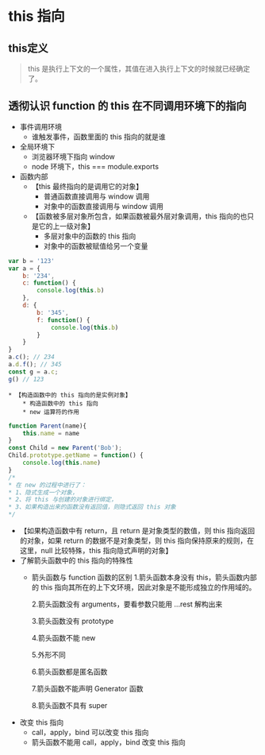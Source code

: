 # this 指向
## this定义
> this 是执行上下文的一个属性，其值在进入执行上下文的时候就已经确定了。
>
## 透彻认识 function 的 this 在不同调用环境下的指向
* 事件调用环境
	* 谁触发事件，函数里面的 this 指向的就是谁
* 全局环境下
	* 浏览器环境下指向 window
	* node 环境下，this === module.exports
* 函数内部
	* 【this 最终指向的是调用它的对象】
		* 普通函数直接调用与 window 调用
		* 对象中的函数直接调用与 window 调用
	* 【函数被多层对象所包含，如果函数被最外层对象调用，this 指向的也只是它的上一级对象】
		* 多层对象中的函数的 this 指向
		* 对象中的函数被赋值给另一个变量
```javascript
var b = '123'
var a = {
	b: '234',
	c: function() {
		console.log(this.b)
	},
	d: {
		b: '345',
		f: function() {
			console.log(this.b)
		}
	}
}
a.c(); // 234
a.d.f(); // 345
const g = a.c;
g() // 123
```
	* 【构造函数中的 this 指向的是实例对象】
		* 构造函数中的 this 指向
		* new 运算符的作用
```javascript
function Parent(name){
	this.name = name
}
const Child = new Parent('Bob');
Child.prototype.getName = function() {
	console.log(this.name)
}
/*
* 在 new 的过程中进行了：
* 1、隐式生成一个对象，
* 2、将 this 与创建的对象进行绑定，
* 3、如果构造出来的函数没有返回值，则隐式返回 this 对象
*/
```

* 【如果构造函数中有 return，且 return 是对象类型的数值，则 this 指向返回的对象，如果 return 的数据不是对象类型，则 this 指向保持原来的规则，在这里，null 比较特殊，this 指向隐式声明的对象】
* 了解箭头函数中的 this 指向的特殊性
	* 箭头函数与 function 函数的区别
		1.箭头函数本身没有 this，箭头函数内部的 this 指向其所在的上下文环境，因此对象是不能形成独立的作用域的。
		
		2.箭头函数没有 arguments，要看参数只能用 ...rest 解构出来
		
		3.箭头函数没有 prototype
		
		4.箭头函数不能 new
		
		5.外形不同
		
		6.箭头函数都是匿名函数
		
		7.箭头函数不能声明 Generator 函数
		
		8.箭头函数不具有 super  
* 改变 this 指向
	* call，apply，bind 可以改变 this 指向 
	* 箭头函数不能用 call，apply，bind 改变 this 指向 